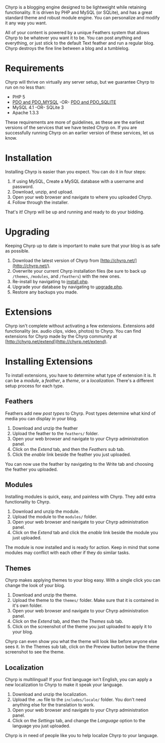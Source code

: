 Chyrp is a blogging engine designed to be lightweight while retaining functionality. It is driven by PHP and MySQL (or SQLite), and has a great standard theme and robust module engine. You can personalize and modify it any way you want.

All of your content is powered by a unique Feathers system that allows Chyrp to be whatever you want it to be. You can post anything and everything, or just stick to the default Text feather and run a regular blog. Chyrp destroys the fine line between a blog and a tumblelog.

Requirements
============
Chyrp will thrive on virtually any server setup, but we guarantee Chyrp to run on no less than:

* PHP 5
* [PDO and PDO_MYSQL](http://www.php.net/manual/en/ref.pdo-mysql.php) -OR- [PDO and PDO_SQLITE](http://www.php.net/manual/en/ref.pdo-sqlite.php)
* MySQL 4.1 -OR- SQLite 3
* Apache 1.3.3

These requirements are more of guidelines, as these are the earliest versions of the services that we have tested Chyrp on. If you are successfully running Chyrp on an earlier version of these services, let us know.

Installation
============
Installing Chyrp is easier than you expect. You can do it in four steps:

1. If using MySQL, Create a MySQL database with a username and password.
2. Download, unzip, and upload.
3. Open your web browser and navigate to where you uploaded Chyrp.
4. Follow through the installer.

That's it! Chyrp will be up and running and ready to do your bidding.

Upgrading
=========
Keeping Chyrp up to date is important to make sure that your blog is as safe as possible.

1. Download the latest version of Chyrp from [http://chyrp.net/](http://chyrp.net/).
2. Overwrite your current Chyrp installation files (be sure to back up `/themes`, `/modules`, and `/feathers`) with the new ones.
3. Re-install by navigating to [install.php]().
4. Upgrade your database by navigating to [upgrade.php]().
5. Restore any backups you made.

Extensions
==========
Chyrp isn't complete without activating a few extensions. Extensions add functionality (ex. audio clips, video, photos) to Chyrp. You can find extensions for Chyrp made by the Chyrp community at [http://chyrp.net/extend](http://chyrp.net/extend).

Installing Extensions
=====================
To install extensions, you have to determine what type of extension it is. It can be a *module*, a *feather*, a *theme*, or a *localization*. There's a different setup process for each type.

## Feathers
Feathers add new *post types* to Chyrp. Post types determine what kind of media you can display in your blog.

1. Download and unzip the feather
2. Upload the feather to the `feathers/` folder.
3. Open your web browser and navigate to your Chyrp administration panel.
4. Click on the *Extend* tab, and then the *Feathers* sub tab.
5. Click the *enable* link beside the feather you just uploaded.

You can now use the feather by navigating to the Write tab and choosing the feather you uploaded.

## Modules
Installing modules is quick, easy, and painless with Chyrp. They add extra functionality to Chyrp.

1. Download and unzip the module.
1. Upload the module to the `modules/` folder.
1. Open your web browser and navigate to your Chyrp administration panel.
1. Click on the *Extend* tab and click the *enable* link beside the module you just uploaded.

The module is now installed and is ready for action. Keep in mind that some modules may conflict with each other if they do similar tasks.

## Themes
Chyrp makes applying themes to your blog easy. With a single click you can change the look of your blog.

1. Download and unzip the theme.
2. Upload the theme to the `themes/` folder. Make sure that it is contained in it's own folder.
3. Open your web browser and navigate to your Chyrp administration panel.
4. Click on the *Extend* tab, and then the *Themes* sub tab.
5. Click on the screenshot of the theme you just uploaded to apply it to your blog.

Chyrp can even show you what the theme will look like before anyone else sees it. In the Themes sub tab, click on the Preview button below the theme screenshot to see the theme.

## Localization
Chyrp is multilingual! If your first language isn't English, you can apply a new localization to Chyrp to make it speak your language.

1. Download and unzip the localization.
1. Upload the `.mo` file to the `includes/locale/` folder. You don't need anything else for the translation to work.
1. Open your web browser and navigate to your Chyrp administration panel.
1. Click on the *Settings* tab, and change the *Language* option to the language you just uploaded.

Chyrp is in need of people like you to help localize Chyrp to your language.